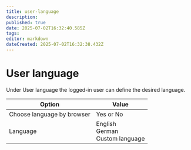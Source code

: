 ```yaml
---
title: user-language
description: 
published: true
date: 2025-07-02T16:32:40.585Z
tags: 
editor: markdown
dateCreated: 2025-07-02T16:32:38.432Z
---
```


# User language

Under User language the logged-in user can define the desired language.

| Option | Value |
| - | - |
| Choose language by browser | Yes or No |
| Language | English<br>German<br>Custom language |
